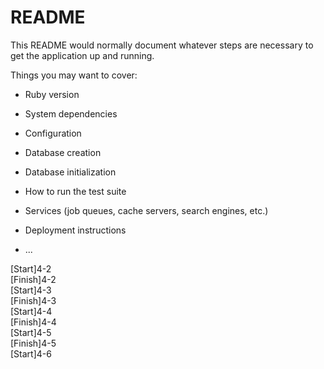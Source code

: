 # README

This README would normally document whatever steps are necessary to get the
application up and running.

Things you may want to cover:

* Ruby version

* System dependencies

* Configuration

* Database creation

* Database initialization

* How to run the test suite

* Services (job queues, cache servers, search engines, etc.)

* Deployment instructions

* ...

[Start]4-2  <br>
[Finish]4-2 <br>
[Start]4-3 <br>
[Finish]4-3 <br>
[Start]4-4 <br>
[Finish]4-4 <br>
[Start]4-5 <br>
[Finish]4-5 <br>
[Start]4-6 <br>